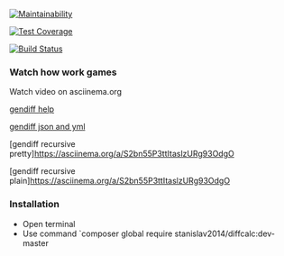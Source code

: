[![Maintainability](https://api.codeclimate.com/v1/badges/136a02106f6c55f29cfd/maintainability)](https://codeclimate.com/github/Stanislav2014/project-lvl2-s397/maintainability)

[![Test Coverage](https://api.codeclimate.com/v1/badges/136a02106f6c55f29cfd/test_coverage)](https://codeclimate.com/github/Stanislav2014/project-lvl2-s397/test_coverage)

[![Build Status](https://travis-ci.org/Stanislav2014/project-lvl2-s397.svg?branch=master)](https://travis-ci.org/Stanislav2014/project-lvl2-s397)

### Watch how work games 

Watch video on asciinema.org

[gendiff help](https://asciinema.org/connect/9e0094bb-f70a-4d6b-9b1d-b7c4d776ef3e)

[gendiff json and yml](https://asciinema.org/a/TAPZ5J4ChPxoEXnIQIjGyfkFE)

[gendiff recursive pretty]https://asciinema.org/a/S2bn55P3ttItaslzURg93OdgO

[gendiff recursive plain]https://asciinema.org/a/S2bn55P3ttItaslzURg93OdgO



### Installation

* Open terminal
* Use command `composer global require stanislav2014/diffcalc:dev-master
